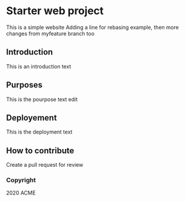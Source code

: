 # Starter web project
This is a simple website 
Adding a line for rebasing example, then more changes from myfeature branch too

## Introduction
This is an introduction text

## Purposes
This is the pourpose text edit

## Deployement 
This is the deployment text

## How to contribute
Create a pull request for review

### Copyright
2020 ACME
